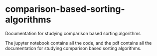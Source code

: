 # comparison-based-sorting-algorithms
 Documentation for studying comparison based sorting algorithms

 The jupyter notebook contains all the code, and the pdf contains all the documentation for studying comparison based sorting algorithms.

